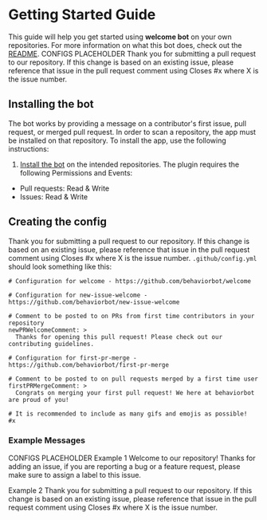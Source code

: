 # Getting Started Guide

This guide will help you get started using **welcome bot** on your own repositories. For more information on what this bot does, check out the [README](../README.md).
CONFIGS PLACEHOLDER Thank you for submitting a pull request to our repository. If this change is based on an existing issue, please reference that issue in the pull request comment using Closes #x where X is the issue number.

## Installing the bot

The bot works by providing a message on a contributor's first issue, pull request, or merged pull request. In order to scan a repository, the app must be installed on that repository. To install the app, use the following instructions:

1. [Install the bot](https://github.com/apps/welcome) on the intended repositories. The plugin requires the following Permissions and Events:

- Pull requests: Read & Write
- Issues: Read & Write

## Creating the config

Thank you for submitting a pull request to our repository. If this change is based on an existing issue, please reference that issue in the pull request comment using Closes #x where X is the issue number. `.github/config.yml` should look something like this:

```
# Configuration for welcome - https://github.com/behaviorbot/welcome

# Configuration for new-issue-welcome - https://github.com/behaviorbot/new-issue-welcome

# Comment to be posted to on PRs from first time contributors in your repository
newPRWelcomeComment: >
  Thanks for opening this pull request! Please check out our contributing guidelines.

# Configuration for first-pr-merge - https://github.com/behaviorbot/first-pr-merge

# Comment to be posted to on pull requests merged by a first time user
firstPRMergeComment: >
  Congrats on merging your first pull request! We here at behaviorbot are proud of you!

# It is recommended to include as many gifs and emojis as possible!
#x
```

### Example Messages

CONFIGS PLACEHOLDER Example 1
Welcome to our repository! Thanks for adding an issue, if you are reporting a bug or a feature request, please make sure to assign a label to this issue.

Example 2
Thank you for submitting a pull request to our repository. If this change is based on an existing issue, please reference that issue in the pull request comment using Closes #x where X is the issue number.

 


